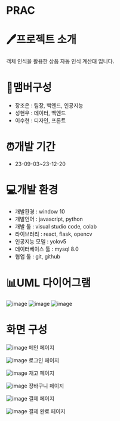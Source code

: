 # PRAC


# 🖊️프로젝트 소개
객체 인식을 활용한 상품 자동 인식 계산대 입니다.

# 🧑맴버구성
- 장조은 : 팀장, 백엔드, 인공지능
- 성현우 : 데이터, 백엔드
- 이수현 : 디자인, 프론트

# ⏰개발 기간
- 23-09-03~23-12-20

# 💻개발 환경
- 개발환경 :  window 10
- 개발언어 : javascript, python
- 개발 툴 : visual studio code, colab
- 라이브러리 : react, flask, opencv
- 인공지능 모델 : yolov5
- 데이터베이스 툴 : mysql 8.0
- 협업 툴 : git, github

# 📊UML 다이어그램
![image](https://github.com/dltngus02/capstone/assets/120762921/b1ea9450-cf9a-4297-9dd0-9efe91838aa0)
![image](https://github.com/dltngus02/capstone/assets/120762921/5e136e6e-b2e5-4e09-ad22-d191ca044521)
![image](https://github.com/dltngus02/capstone/assets/120762921/dec174f0-3b48-4a8a-bc18-7246b86967f5)

# 화면 구성
![image](https://github.com/dltngus02/capstone/assets/120762921/4673a384-6e16-45bc-9f3e-ced835fe6649)
메인 페이지

![image](https://github.com/dltngus02/capstone/assets/120762921/c102bcf7-c48c-483a-955e-08698179b07e)
로그인 페이지

![image](https://github.com/dltngus02/capstone/assets/120762921/e8a73672-615b-4b3a-8f23-51266f80237b)
재고 페이지

![image](https://github.com/dltngus02/capstone/assets/120762921/4aa39a50-7017-493f-a3d7-e8f67ec37314)
장바구니 페이지

![image](https://github.com/dltngus02/capstone/assets/120762921/0c84b0df-2e07-462d-8058-2bfa6e168406)
결제 페이지

![image](https://github.com/dltngus02/capstone/assets/120762921/81b82dd4-9726-4877-a844-cc3a5e1cc6a0)
결제 완료 페이지

